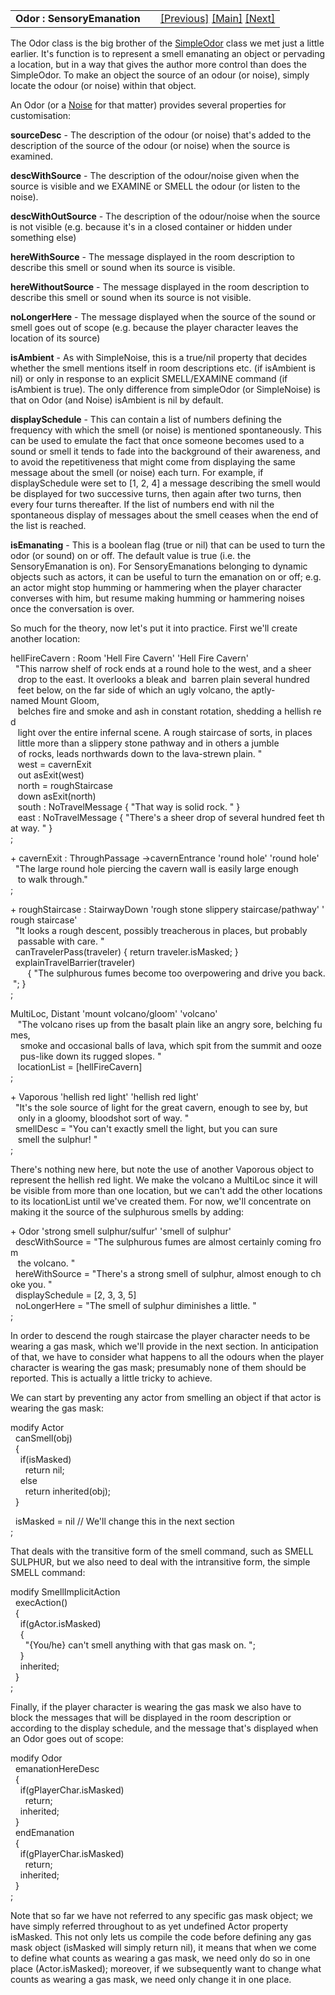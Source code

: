 <table width="100%" data-border="0" data-cellspacing="0"
data-cellpadding="3" data-bgcolor="#C0C0C0">
<colgroup>
<col style="width: 50%" />
<col style="width: 50%" />
</colgroup>
<tbody>
<tr>
<td style="text-align: left;"><strong>Odor : SensoryEmanation<br />
</strong></td>
<td style="text-align: right;"><a href="simplenoise.htm">[Previous]</a>
<a href="generalintroduction.htm">[Main]</a> <a
href="noise.htm">[Next]</a></td>
</tr>
</tbody>
</table>

  
The Odor class is the big brother of the [SimpleOdor](simpleodor.htm)
class we met just a little earlier. It's function is to represent a
smell emanating an object or pervading a location, but in a way that
gives the author more control than does the SimpleOdor. To make an
object the source of an odour (or noise), simply locate the odour (or
noise) within that object.  
  
An Odor (or a [Noise](noise.htm) for that matter) provides several
properties for customisation:  
  
**sourceDesc** - The description of the odour (or noise) that's added to
the description of the source of the odour (or noise) when the source is
examined.  
  
**descWithSource** - The description of the odour/noise given when the
source is visible and we EXAMINE or SMELL the odour (or listen to the
noise).  
  
**descWithOutSource** - The description of the odour/noise when the
source is not visible (e.g. because it's in a closed container or hidden
under something else)  
  
**hereWithSource** - The message displayed in the room description to
describe this smell or sound when its source is visible.  
  
**hereWithoutSource** - The message displayed in the room description to
describe this smell or sound when its source is not visible.  
  
**noLongerHere** - The message displayed when the source of the sound or
smell goes out of scope (e.g. because the player character leaves the
location of its source)  
  
**isAmbient** - As with SimpleNoise, this is a true/nil property that
decides whether the smell mentions itself in room descriptions etc. (if
isAmbient is nil) or only in response to an explicit SMELL/EXAMINE
command (if isAmbient is true). The only difference from simpleOdor (or
SimpleNoise) is that on Odor (and Noise) isAmbient is nil by default.  
  
**displaySchedule** - This can contain a list of numbers defining the
frequency with which the smell (or noise) is mentioned spontaneously.
This can be used to emulate the fact that once someone becomes used to a
sound or smell it tends to fade into the background of their awareness,
and to avoid the repetitiveness that might come from displaying the same
message about the smell (or noise) each turn. For example, if
displaySchedule were set to \[1, 2, 4\] a message describing the smell
would be displayed for two successive turns, then again after two turns,
then every four turns thereafter. If the list of numbers end with nil
the spontaneous display of messages about the smell ceases when the end
of the list is reached.  
  
**isEmanating** - This is a boolean flag (true or nil) that can be used
to turn the odor (or sound) on or off. The default value is true (i.e.
the SensoryEmanation is on). For SensoryEmanations belonging to dynamic
objects such as actors, it can be useful to turn the emanation on or
off; e.g. an actor might stop humming or hammering when the player
character converses with him, but resume making humming or hammering
noises once the conversation is over.  
  
So much for the theory, now let's put it into practice. First we'll
create another location:  
  
hellFireCavern : Room 'Hell Fire Cavern' 'Hell Fire Cavern'  
  "This narrow shelf of rock ends at a round hole to the west, and a sheer  
   drop to the east. It overlooks a bleak and  barren plain several hundred   
   feet below, on the far side of which an ugly volcano, the aptly-named Mount Gloom,   
   belches fire and smoke and ash in constant rotation, shedding a hellish red   
   light over the entire infernal scene. A rough staircase of sorts, in places   
   little more than a slippery stone pathway and in others a jumble  
   of rocks, leads northwards down to the lava-strewn plain. "     
   west = cavernExit  
   out asExit(west)  
   north = roughStaircase  
   down asExit(north)  
   south : NoTravelMessage { "That way is solid rock. " }  
   east : NoTravelMessage { "There's a sheer drop of several hundred feet that way. " }  
;  
  
+ cavernExit : ThroughPassage -\>cavernEntrance 'round hole' 'round hole'  
  "The large round hole piercing the cavern wall is easily large enough   
   to walk through."   
;  
  
+ roughStaircase : StairwayDown 'rough stone slippery staircase/pathway' 'rough staircase'  
  "It looks a rough descent, possibly treacherous in places, but probably  
   passable with care. "  
  canTravelerPass(traveler) { return traveler.isMasked; }  
  explainTravelBarrier(traveler)   
       { "The sulphurous fumes become too overpowering and drive you back. "; }  
;  
  
MultiLoc, Distant 'mount volcano/gloom' 'volcano'  
   "The volcano rises up from the basalt plain like an angry sore, belching fumes,  
    smoke and occasional balls of lava, which spit from the summit and ooze  
    pus-like down its rugged slopes. "  
   locationList = \[hellFireCavern\]  
;  
  
+ Vaporous 'hellish red light' 'hellish red light'  
  "It's the sole source of light for the great cavern, enough to see by, but  
   only in a gloomy, bloodshot sort of way. "  
  smellDesc = "You can't exactly smell the light, but you can sure  
   smell the sulphur! "    
;  
  
There's nothing new here, but note the use of another Vaporous object to
represent the hellish red light. We make the volcano a MultiLoc since it
will be visible from more than one location, but we can't add the other
locations to its locationList until we've created them. For now, we'll
concentrate on making it the source of the sulphurous smells by
adding:  
  
+ Odor 'strong smell sulphur/sulfur' 'smell of sulphur'  
  descWithSource = "The sulphurous fumes are almost certainly coming from  
   the volcano. "  
  hereWithSource = "There's a strong smell of sulphur, almost enough to choke you. "  
  displaySchedule = \[2, 3, 3, 5\]  
  noLongerHere = "The smell of sulphur diminishes a little. "  
;  
  
In order to descend the rough staircase the player character needs to be
wearing a gas mask, which we'll provide in the next section. In
anticipation of that, we have to consider what happens to all the odours
when the player character is wearing the gas mask; presumably none of
them should be reported. This is actually a little tricky to achieve.  
  
We can start by preventing any actor from smelling an object if that
actor is wearing the gas mask:  
  
modify Actor  
  canSmell(obj)  
  {  
    if(isMasked)  
      return nil;  
    else    
      return inherited(obj);  
  }  
  
  isMasked = nil // We'll change this in the next section  
;  
  
That deals with the transitive form of the smell command, such as SMELL
SULPHUR, but we also need to deal with the intransitive form, the simple
SMELL command:  
  
modify SmellImplicitAction  
  execAction()  
  {  
    if(gActor.isMasked)  
    {  
      "{You/he} can't smell anything with that gas mask on. ";  
    }    
    inherited;    
  }    
;  
  
Finally, if the player character is wearing the gas mask we also have to
block the messages that will be displayed in the room description or
according to the display schedule, and the message that's displayed when
an Odor goes out of scope:  
  
modify Odor  
  emanationHereDesc  
  {  
    if(gPlayerChar.isMasked)  
      return;  
    inherited;    
  }  
  endEmanation  
  {  
    if(gPlayerChar.isMasked)  
      return;  
    inherited;    
  }  
;  
  
Note that so far we have not referred to any specific gas mask object;
we have simply referred throughout to as yet undefined Actor property
isMasked. This not only lets us compile the code before defining any gas
mask object (isMasked will simply return nil), it means that when we
come to define what counts as wearing a gas mask, we need only do so in
one place (Actor.isMasked); moreover, if we subsequently want to change
what counts as wearing a gas mask, we need only change it in one
place.  
  
  
  
